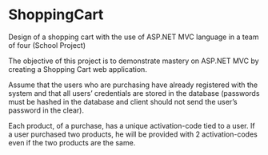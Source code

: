 # ShoppingCart
Design of a shopping cart with the use of ASP.NET MVC language in a team of four (School Project)

The objective of this project is to demonstrate mastery on ASP.NET MVC by creating a Shopping Cart web application.

Assume that the users who are purchasing have already registered with the system and that all users’ credentials are stored in the database (passwords must be hashed in the database and client should not send the user’s password in the clear).

Each product, of a purchase, has a unique activation-code tied to a user. If a user purchased two products, he will be provided with 2 activation-codes even if the two products are the same.  

